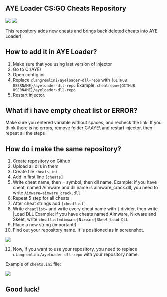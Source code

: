 ## AYE Loader CS:GO Cheats Repository
![](https://img.shields.io/badge/support-t.me/ayeahkloader-brightgreen) ![](https://img.shields.io/badge/author-t.me/zrn1x-critical)

This repository adds new cheats and brings back deleted cheats into AYE Loader!
## How to add it in AYE Loader?
 1. Make sure that you using last version of injector
 2. Go to C:\AYE\
 3. Open config.ini
 4. Replace `clangremlini/ayeloader-dll-repo` with `{GITHUB USERNAME}/ayeloader-dll-repo`
 Example: `cheatrepo={GITHUB USERNAME}/ayeloader-dll-repo`
 6. Restart injector.

## What if i have empty cheat list or ERROR?
Make sure you entered variable without spaces, and recheck the link.
If you think there is no errors, remove folder C:\AYE\ and restart injector, then repeat all the steps

## How do i make the same repository?

 1. [Create](https://github.com/new) repository on Github
 2. Upload all dlls in them
 3. Create file `cheats.ini`
 4. Add in first line `[cheats]`
 5. Write cheat name, then = symbol, then dll name.
 Example: if you have cheat, named Aimware and dll name is aimware_crack.dll, you need to write `Aimware=aimware_crack.dll`
 6. Repeat 5 step for all cheats
 7. After cheat strings add `[cheatlist]`
 8. Write `cheatlist=` and write every cheat name with `|` divider, then write |Load DLL
 Example: if you have cheats named Aimware, Nixware and Skeet, write `cheatlist=Aimware|Nixware|Skeet|Load DLL`
 9. Place a new string (important!)
 10. Find out your repository name. It is positioned as in screenshot.
 
 ![](https://i.imgur.com/KH6sKqa.png)
 
 12. Now, if you want to use your repository, you need to replace `clangremlini/ayeloader-dll-repo` with your repository name.

Example of `cheats.ini` file:

  ![](https://i.imgur.com/RSJBiOG.png)



## Good luck!
